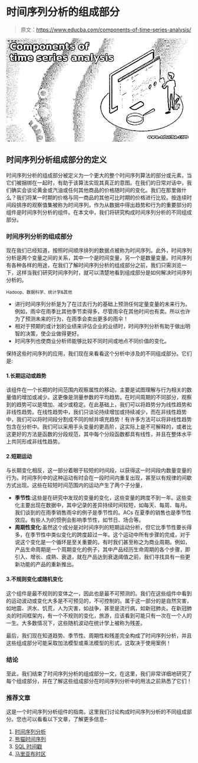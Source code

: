 # 时间序列分析的组成部分

> 原文：<https://www.educba.com/components-of-time-series-analysis/>

![Components of time series analysis](img/2612223de48a42c15f90f4a618d64909.png)



## 时间序列分析组成部分的定义

时间序列分析的组成部分被定义为一个更大的整个时间序列算法的部分或元素，当它们被捆绑在一起时，有助于该算法实现其真正的意图。在我们的日常对话中，我们确实会谈论黄金或汽油或任何其他商品的价格随时间的变化。我们在那里做什么？我们将某一时期的价格与同一商品的其他可比时期的价格进行比较。按连续时间段排序的观察值集被称为时间序列，作为从数据中得出趋势和行为的重要部分的组件是时间序列分析的组件。在本文中，我们将研究构成时间序列分析的不同组成部分。

### 时间序列分析的组成部分

现在我们已经知道，按照时间顺序排列的数据点被称为时间序列。此外，时间序列分析是两个变量之间的关系，其中一个是时间变量，另一个是数量变量。时间序列有各种各样的用途，在我们了解时间序列分析的组成部分之前，我们只需浏览一下，这样当我们研究时间序列时，就可以清楚地看到组成部分是如何解决时间序列分析的。

<small>Hadoop、数据科学、统计学&其他</small>

*   进行时间序列分析是为了在过去行为的基础上预测任何定量变量的未来行为。例如，雨伞在雨季比其他季节卖得多，尽管雨伞在其他时间也有卖。所以也许为了预测未来的行为，在雨季会卖出更多的雨伞！
*   相对于预期的或计划的业绩来评估企业的业绩时，时间序列分析有助于做出明智的决策，使企业做得更好。
*   时间序列也使商业分析师能够比较不同时间或地点不同价值的变化。

保持这些时间序列的应用，我们现在来看看这个分析中涉及的不同组成部分。它们是:

#### 1.长期运动或趋势

该组件在一个长期的时间范围内观察属性的移动，主要是试图理解与行为相关的数量值的增加或减少。这更像是测量参数的平均趋势。在时间周期的不同部分，观察到的趋势可以是增加、减少或稳定。在此基础上，我们可以将趋势分为线性趋势和非线性趋势。在线性趋势中，我们只谈论持续增加或持续减少，而在非线性趋势中，我们可以将时间段分割成不同的帧并填充趋势！有许多方法可以将非线性趋势包含在分析中。我们可以采用手头变量的更高阶，这实际上是不可解释的，或者比这更好的方法是函数的分段规范，其中每个分段函数都具有线性，并且在整体水平上共同形成非线性趋势。

#### 2.短期运动

与长期变化相反，这一部分着眼于较短的时间段，以获得这一时间段内数量变量的行为。时间序列中的这种运动有时会在一段时间内重复出现，甚至以有规律的间歇方式出现。这些在较短时间范围内的运动产生了两个子分量，

*   **季节性**:这些是在研究中发现的变量的变化，这些变量的跨度不到一年。这些变化主要出现在数据中，其中记录的差异持续时间较短，如每天、每周、每月。我们谈到的在雨季销售雨伞的例子是季节性的。ACs 在夏季的销售也是季节性效应。有些人为的惯例会影响季节性，如节日、场合等。
*   **周期性变化**:虽然这个成分是对时间序列的短期运动分析，但它比季节性要长得多，在季节性中类似变化的跨度超过一年。这个运动中所有步骤的完成，对于说这个变化是一个循环是至关重要的。有时我们甚至称之为商业周期。例如，产品生命周期是一个周期变化的例子，其中产品经历生命周期的各个步骤，即引入、增长、成熟、衰退，就在产品达到衰退阈值之前，我们寻找具有一些更新功能的产品的重新推出。

#### 3.不规则变化或随机变化

这个组件是最不规则的变体之一，因此也是最不可预测的。我们在这些组件中看到的运动波动或变化大多是不可预见的，不可控制的。属于这一部分的是自然灾害，如地震、洪水、饥荒，人为灾害，如战争，甚至是流行病，如新冠肺炎。在新冠肺炎的时间框架内，有一个不规则的变化，旅游，应该看到可能只有一次在一个人的一生。大多数情况下，这些随机波动在统计学上被称为残差。

最后，我们现在知道趋势、季节性、周期性和残差完全构成了时间序列分析，并且这些组成部分可能采取加法模型或乘法模型的形式，这取决于使用案例！

### 结论

至此，我们结束了时间序列分析的组成部分一文，在这里，我们非常详细地研究了每个组成部分，并在了解这些组成部分在时间序列分析中的用法之前熟悉了它们！

### 推荐文章

这是一个时间序列分析组件的指南。这里我们讨论构成时间序列分析的不同组成部分。您也可以看看以下文章，了解更多信息–

1.  [时间序列分析](https://www.educba.com/time-series-analysis/)
2.  [熊猫时间序列](https://www.educba.com/pandas-time-series/)
3.  [SQL 时间戳](https://www.educba.com/sql-timestamp/)
4.  [马里亚布时区](https://www.educba.com/mariadb-timezone/)






